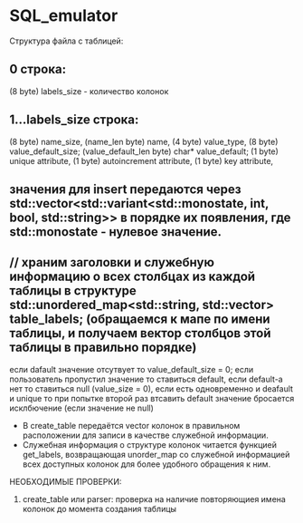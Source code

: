 # SQL_emulator
Структура файла с таблицей:

0 строка:
------------------
(8 byte) labels_size - количество колонок

1...labels_size строка:
----------------------
(8 byte) name_size, 
(name_len byte) name,
(4 byte) value_type, 
(8 byte) value_default_size;
(value_default_len byte) char* value_default;
(1 byte) unique attribute,
(1 byte) autoincrement attribute,
(1 byte) key attribute,






значения для insert передаются через std::vector<std::variant<std::monostate, int, bool, std::string>> в порядке их появления, где std::monostate - нулевое значение.
-------------------------
// храним заголовки и служебную информацию о всех столбцах из каждой таблицы в структуре std::unordered_map<std::string, std::vector<ColumnLabel>> table_labels; (обращаемся к мапе по имени таблицы, и получаем вектор столбцов этой таблицы в правильно порядке)
-------------------------
если dafault значение отсутвует то value_default_size = 0;
если пользователь пропустил значение то ставиться default, если default-а нет то ставиться null (value_size = 0), если есть одновременно и deafault и unique то при попытке второй раз втсавить default значение бросается исклбючение (если значение не null)






- В create_table передаётся vector колонок в правильном расположении для записи в качестве служебной информации.
- Служебная информация о структуре колонок читается функцией get_labels, возвращающая unorder_map со служебной информацией всех доступных колонок для более удобного обращения к ним.



НЕОБХОДИМЫЕ ПРОВЕРКИ:
1) create_table или parser: проверка на наличие повторяющиея имена колонок до момента создания таблицы